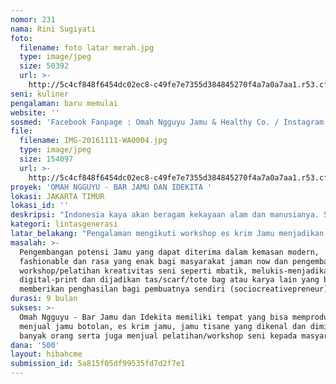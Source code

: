```yaml
---
nomor: 231
nama: Rini Sugiyati
foto:
  filename: foto latar merah.jpg
  type: image/jpeg
  size: 50392
  url: >-
    http://5c4cf848f6454dc02ec8-c49fe7e7355d384845270f4a7a0a7aa1.r53.cf2.rackcdn.com/826c9c18-ab58-46a2-95e3-a24e2ad515d2/foto%20latar%20merah.jpg
seni: kuliner
pengalaman: baru memulai
website: ''
sosmed: 'Facebook Fanpage : Omah Ngguyu Jamu & Healthy Co. / Instagram : omah.ngguyu'
file:
  filename: IMG-20161111-WA0004.jpg
  type: image/jpeg
  size: 154097
  url: >-
    http://5c4cf848f6454dc02ec8-c49fe7e7355d384845270f4a7a0a7aa1.r53.cf2.rackcdn.com/467db056-3da7-4409-ae9e-4f1bf1d3d89a/IMG-20161111-WA0004.jpg
proyek: 'OMAH NGGUYU - BAR JAMU DAN IDEKITA '
lokasi: JAKARTA TIMUR
lokasi_id: ''
deskripsi: "Indonesia kaya akan beragam kekayaan alam dan manusianya. Seperti halnya bahan-bahan alam yang dapat digunakan sebagai sumber minuman tradisional yang kurang dinikmati masyarakat modern karena dianggap kuno dan pahit. Disamping kekayaan alam, banyak kreativitas seni yang masih bisa dikembangkan oleh manusia-manusia berjiwa kreatif, dimana sebenarnya akan dapat  turut membantu perekonomian masyarakat kita. \r\n\r\nOmah Ngguyu - Bar Jamu dan Idekita mencoba mengembangkan potensi Jamu sebagai warisan budaya dalam bentuk yang lebih modern (jamu botolan, jamu tisane, es krim jamu) yang fashionable, rasa yang enak dan dapat dinikmati oleh masyarakat jaman now. Selain itu, Omah Ngguyu -  Bar Jamu dan Idekita juga dapat menjadi tempat untuk menyelenggarakan berbagai workshop kreatif yang ke depannya ingin menjadi wadah terbentuknya sociocreativepreneur. "
kategori: lintasgenerasi
latar_belakang: "Pengalaman mengikuti workshop es krim Jamu menjadikan kami ingin mengembangkan potensi Jamu di Indonesia setara dengan seperti menikmati secangkir kopi di kafe. \r\nRasa jamu yang identik dengan pahit dan kuno memicu kami untuk membuat produk yang lebih dikemas modern dan dapat dinikmati kapanpun bagi masyarakat modern yang sibuk dengan rasa yang menyenangkan dan mendapatkan manfaat sehatnya.\r\nBanyaknya kegiatan seni kreatif yang sebenarnya dapat memberikan penghasilan bagi masyarakat hanya saja belum dapat dikembangkan dan tergarap padahal kegiatan-kegiatan seni yang kreatif baik yang tradisional maupun modern dapat menjadi penggagas lahirnya para sociocreativepreneur dan kemandirian finansial."
masalah: >-
  Pengembangan potensi Jamu yang dapat diterima dalam kemasan modern,
  fashionable dan rasa yang enak bagi masyarakat jaman now dan pengembangan
  workshop/pelatihan kreativitas seni seperti mbatik, melukis-menjadikan bentuk
  digital-print dan dijadikan tas/scarf/tote bag atau karya lain yang bisa
  memberikan penghasilan bagi pembuatnya sendiri (sociocreativepreneur). 
durasi: 9 bulan
sukses: >-
  Omah Ngguyu - Bar Jamu dan Idekita memiliki tempat yang bisa memproduksi dan
  menjual jamu botolan, es krim jamu, jamu tisane yang dikenal dan diminati
  banyak orang serta juga menjual pelatihan/workshop seni kepada masyarakat.
dana: '500'
layout: hibahcme
submission_id: 5a815f05df99535fd7d2f7e1
---
```

